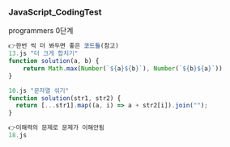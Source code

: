 ### JavaScript_CodingTest
programmers 0단계


```javascript
👉한번 씩 더 봐두면 좋은 코드들(참고)
13.js "더 크게 합치기"
function solution(a, b) {
    return Math.max(Number(`${a}${b}`), Number(`${b}${a}`))
}

10.js "문자열 섞기"
function solution(str1, str2) {
  return [...str1].map((a, i) => a + str2[i]).join("");
}

👉이해력의 문제로 문제가 이해안됨
18.js
```
